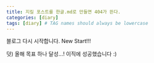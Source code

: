 ```yaml
---
title: 지킬 포스트를 한글.md로 만들면 404가 뜬다.
categories: [diary]
tags: [diary] # TAG names should always be lowercase
---
```


블로그 다시 시작합니다.
New Start!!!

덧) 올해 목표 하나 달성...!
이직에 성공했습니다 :)
